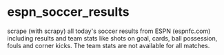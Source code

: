 # espn_soccer_results

scrape (with scrapy) all today's soccer results from ESPN (espnfc.com) including results and 
team stats like shots on goal, cards, ball possession, fouls and corner kicks.
The team stats are not available for all matches.

